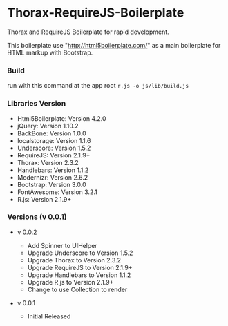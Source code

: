 Thorax-RequireJS-Boilerplate
============================

Thorax and RequireJS Boilerplate for rapid development.

This boilerplate use "http://html5boilerplate.com/" as a main boilerplate for HTML markup with Bootstrap.

### Build

run with this command at the app root `r.js -o js/lib/build.js`

### Libraries Version

* Html5Boilerplate: Version 4.2.0
* jQuery: Version 1.10.2
* BackBone: Version 1.0.0
* localstorage: Version 1.1.6
* Underscore: Version 1.5.2
* RequireJS: Version 2.1.9+
* Thorax: Version 2.3.2
* Handlebars: Version 1.1.2
* Modernizr: Version 2.6.2
* Bootstrap: Version 3.0.0
* FontAwesome: Version 3.2.1
* R.js: Version 2.1.9+

### Versions (v 0.0.1)

* v 0.0.2
	- Add Spinner to UIHelper
	- Upgrade Underscore to Version 1.5.2
	- Upgrade Thorax to Version 2.3.2
	- Upgrade RequireJS to Version 2.1.9+
	- Upgrade Handlebars to Version 1.1.2
	- Upgrade R.js to Version 2.1.9+
	- Change to use Collection to render

* v 0.0.1
	- Initial Released
